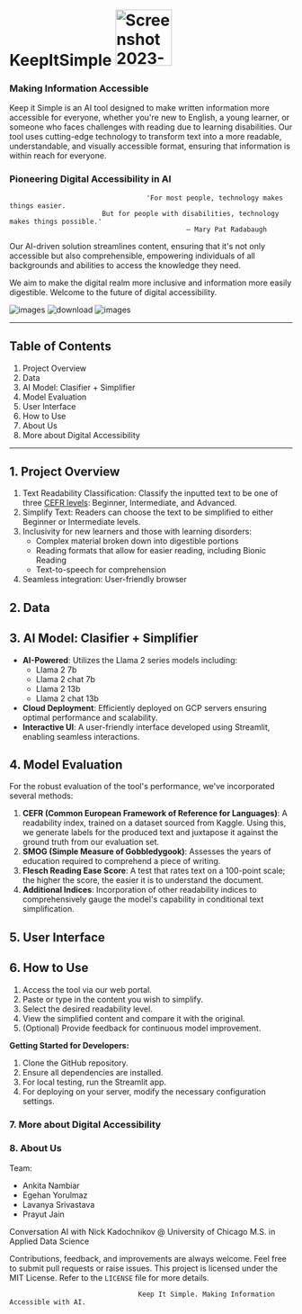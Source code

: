 # KeepItSimple      <img width="100" alt="Screenshot 2023-10-25 at 8 06 10 PM" src="https://github.com/AnkitaNambiar/keep-it-simple-ai/assets/105748980/bce6a2e9-9c9b-429d-b9e5-039e637eb4f0">


### Making Information Accessible
Keep it Simple is an AI tool designed to make written information more accessible for everyone, whether you're new to English, a young learner, or someone who faces challenges with reading due to learning disabilities. Our tool uses cutting-edge technology to transform text into a more readable, understandable, and visually accessible format, ensuring that information is within reach for everyone.  

### Pioneering Digital Accessibility in AI
                                      'For most people, technology makes things easier. 
                           But for people with disabilities, technology makes things possible.'
                                                – Mary Pat Radabaugh

Our AI-driven solution streamlines content, ensuring that it's not only accessible but also comprehensible, empowering individuals of all backgrounds and abilities to access the knowledge they need. 

We aim to make the digital realm more inclusive and information more easily digestible. Welcome to the future of digital accessibility.

![images](https://github.com/AnkitaNambiar/keep-it-simple-ai/assets/105748980/a4dbc3c9-c45c-4f8b-9fdd-81d756cb4340)
![download](https://github.com/AnkitaNambiar/keep-it-simple-ai/assets/105748980/2420e913-6615-4385-93e9-6b84d1f483fd)
![images](https://github.com/AnkitaNambiar/keep-it-simple-ai/assets/105748980/9857a86a-f5bb-4b89-908b-bdb8cabfec74)

---
## Table of Contents
1. Project Overview
2. Data
3. AI Model: Clasifier + Simplifier
4. Model Evaluation 
5. User Interface 
6. How to Use
7. About Us
8. More about Digital Accessibility 

---
## 1. Project Overview
1. Text Readability Classification: Classify the inputted text to be one of three [CEFR levels](https://www.coe.int/en/web/common-european-framework-reference-languages/level-descriptions
): Beginner, Intermediate, and Advanced. 
2. Simplify Text: Readers can choose the text to be simplified to either Beginner or Intermediate levels.
3. Inclusivity for new learners and those with learning disorders:
   - Complex material broken down into digestible portions
   - Reading formats that allow for easier reading, including Bionic Reading
   - Text-to-speech for comprehension
4. Seamless integration: User-friendly browser

## 2. Data

## 3. AI Model: Clasifier + Simplifier 

- **AI-Powered**: Utilizes the Llama 2 series models including:
    - Llama 2 7b
    - Llama 2 chat 7b
    - Llama 2 13b
    - Llama 2 chat 13b
- **Cloud Deployment**: Efficiently deployed on GCP servers ensuring optimal performance and scalability.
- **Interactive UI**: A user-friendly interface developed using Streamlit, enabling seamless interactions.

## 4. Model Evaluation
For the robust evaluation of the tool's performance, we've incorporated several methods:
1. **CEFR (Common European Framework of Reference for Languages)**: A readability index, trained on a dataset sourced from Kaggle. Using this, we generate labels for the produced text and juxtapose it against the ground truth from our evaluation set.
2. **SMOG (Simple Measure of Gobbledygook)**: Assesses the years of education required to comprehend a piece of writing.
3. **Flesch Reading Ease Score**: A test that rates text on a 100-point scale; the higher the score, the easier it is to understand the document.
4. **Additional Indices**: Incorporation of other readability indices to comprehensively gauge the model's capability in conditional text simplification.

## 5. User Interface 

## 6. How to Use

1. Access the tool via our web portal.
2. Paste or type in the content you wish to simplify.
3. Select the desired readability level.
4. View the simplified content and compare it with the original.
5. (Optional) Provide feedback for continuous model improvement.

**Getting Started for Developers:**
1. Clone the GitHub repository.
2. Ensure all dependencies are installed.
3. For local testing, run the Streamlit app.
4. For deploying on your server, modify the necessary configuration settings.

### 7. More about Digital Accessibility 



### 8. About Us

Team: 
- Ankita Nambiar
- Egehan Yorulmaz
- Lavanya Srivastava
- Prayut Jain

Conversation AI with Nick Kadochnikov @ University of Chicago M.S. in Applied Data Science 

Contributions, feedback, and improvements are always welcome. Feel free to submit pull requests or raise issues.
This project is licensed under the MIT License. Refer to the `LICENSE` file for more details.

                                    Keep It Simple. Making Information Accessible with AI. 
